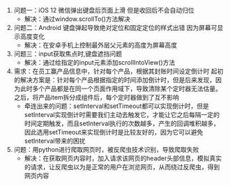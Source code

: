 1. 问题一：iOS 12 微信弹出键盘后页面上滑 但是收回后不会自动归位
    - 解决：通过window.scrollTo()方法解决
2. 问题二：Android 键盘弹起导致绝对定位和固定定位的样式出错 因为屏幕可显示高度变化
    - 解决：在安卓手机上控制最外层父元素的高度为屏幕高度
3. 问题三：input获取焦点时,键盘遮挡问题
    - 解决：通过给指定的input元素添加scrollIntoView()方法
4. 需求：在员工赢产品信息中，针对每个产品，根据其封账时间设定倒计时 起初的解决方案是：针对每个产品根据指定的时间添加倒计时，但是后来发现，因为此时多个产品都是在同一个页面作用域下，导致清除某个定时器无法估量。之后，将产品item拆分成组件后，每个定时器做到了互不影响 
    - 牵连出来的问题：setInterval和setTimeout都可以实现倒计时，但是setInterval实现倒计时需要我们主动去触发它，才能让它之后每隔一定的时间定期触发，而且setInterval执行的次数越多，产生的回调堆积越多，因此选用setTimeout来实现倒计时是比较友好的，因为它可以避免setInterval带来的困扰
5. 问题：用python进行爬取网页时，被反爬虫技术识别，导致爬取失败 
    - 解决：在获取网页内容时，加入请求该网页的header头部信息，模拟真实的请求，让反爬虫以为是正常的用户在浏览网页，从而绕过反爬虫，得到网页内容

